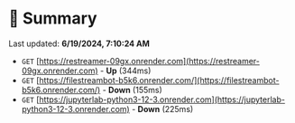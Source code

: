 # 📖 Summary
Last updated: **6/19/2024, 7:10:24 AM**

- `GET` [https://restreamer-09gx.onrender.com](https://restreamer-09gx.onrender.com) - **Up** (344ms)
- `GET` [https://filestreambot-b5k6.onrender.com/](https://filestreambot-b5k6.onrender.com/) - **Down** (155ms)
- `GET` [https://jupyterlab-python3-12-3.onrender.com](https://jupyterlab-python3-12-3.onrender.com) - **Down** (225ms)
